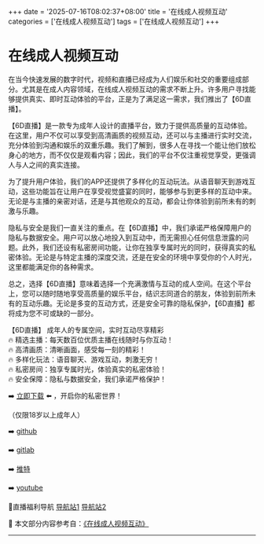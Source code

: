 +++
date = '2025-07-16T08:02:37+08:00'
title = '在线成人视频互动'
categories = ['在线成人视频互动']
tags = ['在线成人视频互动']
+++

# 在线成人视频互动

在当今快速发展的数字时代，视频和直播已经成为人们娱乐和社交的重要组成部分。尤其是在成人内容领域，在线成人视频互动的需求不断上升。许多用户寻找能够提供真实、即时互动体验的平台，正是为了满足这一需求，我们推出了【6D直播】。

【6D直播】是一款专为成年人设计的直播平台，致力于提供高质量的互动体验。在这里，用户不仅可以享受到高清画质的视频互动，还可以与主播进行实时交流，充分体验到沟通和娱乐的双重乐趣。我们了解到，很多人在寻找一个能让他们放松身心的地方，而不仅仅是观看内容；因此，我们的平台不仅注重视觉享受，更强调人与人之间的真实连接。

为了提升用户体验，我们的APP还提供了多样化的互动玩法。从语音聊天到游戏互动，这些功能旨在让用户在享受视觉盛宴的同时，能够参与到更多样的互动中来。无论是与主播的亲密对话，还是与其他观众的互动，都会让你体验到前所未有的刺激与乐趣。

隐私与安全是我们一直关注的重点。在【6D直播】中，我们承诺严格保障用户的隐私与数据安全。用户可以放心地投入到互动中，而无需担心任何信息泄露的问题。此外，我们还设有私密房间功能，让你在独享专属时光的同时，获得真实的私密体验。无论是与特定主播的深度交流，还是在安全的环境中享受你的个人时光，这里都能满足你的各种需求。

总之，选择【6D直播】意味着选择一个充满激情与互动的成人空间。在这个平台上，您可以随时随地享受高质量的娱乐平台，结识志同道合的朋友，体验到前所未有的互动乐趣。无论是多变的互动方式，还是安全可靠的隐私保护，【6D直播】都将成为您不可或缺的一部分。

【6D直播】
成年人的专属空间，实时互动尽享精彩  
🔥 精选主播：每天数百位优质主播在线随时与你互动！  
🔥 高清画质：清晰画面，感受每一刻的精彩！  
🔥 多样化玩法：语音聊天、游戏互动，刺激无穷！  
🔥 私密房间：独享专属时光，体验真实的私密体验！  
🔥 安全保障：隐私与数据安全，我们承诺严格保护！  

➡️ [立即下载](https://down123.s3.ap-east-1.amazonaws.com/down/down.html?channelCode=blog) ⬅️ ，开启你的私密世界！  

（仅限18岁以上成年人）  

➡️ [github](https://aldult-live.github.io/)  

➡️ [gitlab](https://seo-09598d.gitlab.io/)  

➡️ [推特](https://x.com/wegame33)  

➡️ [youtube](https://www.youtube.com/@6Dlive)  

🔞直播福利导航 [导航站1](https://webstack-86085a.gitlab.io/) [导航站2](https://onlygit123-2.github.io/)


📘 本文部分内容参考自：[《在线成人视频互动》](https://github.com/caoliu123321/caoliu)

---
